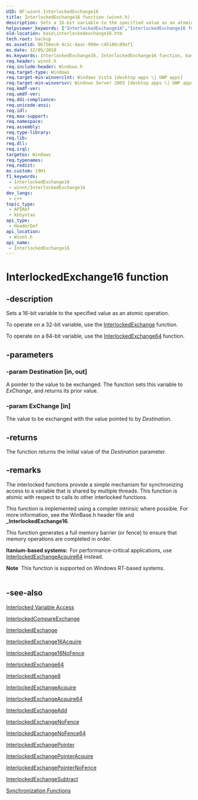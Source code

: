```yaml
---
UID: NF:winnt.InterlockedExchange16
title: InterlockedExchange16 function (winnt.h)
description: Sets a 16-bit variable to the specified value as an atomic operation.
helpviewer_keywords: ["InterlockedExchange16","InterlockedExchange16 function","base.interlockedexchange16","winnt/InterlockedExchange16"]
old-location: base\interlockedexchange16.htm
tech.root: backup
ms.assetid: 06756ec6-9c1c-4aac-99de-c45186c89af1
ms.date: 12/05/2018
ms.keywords: InterlockedExchange16, InterlockedExchange16 function, base.interlockedexchange16, winnt/InterlockedExchange16
req.header: winnt.h
req.include-header: Windows.h
req.target-type: Windows
req.target-min-winverclnt: Windows Vista [desktop apps \| UWP apps]
req.target-min-winversvr: Windows Server 2003 [desktop apps \| UWP apps]
req.kmdf-ver: 
req.umdf-ver: 
req.ddi-compliance: 
req.unicode-ansi: 
req.idl: 
req.max-support: 
req.namespace: 
req.assembly: 
req.type-library: 
req.lib: 
req.dll: 
req.irql: 
targetos: Windows
req.typenames: 
req.redist: 
ms.custom: 19H1
f1_keywords:
 - InterlockedExchange16
 - winnt/InterlockedExchange16
dev_langs:
 - c++
topic_type:
 - APIRef
 - kbSyntax
api_type:
 - HeaderDef
api_location:
 - Winnt.h
api_name:
 - InterlockedExchange16
---
```


# InterlockedExchange16 function


## -description

Sets a 16-bit variable to the specified value as an atomic operation.

To operate on a 32-bit variable, use the <a href="/windows/win32/api/winbase/nf-winbase-interlockedexchangesubtract">InterlockedExchange</a> function.

To operate on a 64-bit variable, use the <a href="/windows/win32/api/winbase/nf-winbase-interlockedexchangesubtract">InterlockedExchange64</a> function.

## -parameters

### -param Destination [in, out]

A pointer to the value to be exchanged. The function sets this variable to <i>ExChange</i>, and returns its prior value.

### -param ExChange [in]

The value to be exchanged with the value pointed to by <i>Destination</i>.

## -returns

The function returns the initial value of the <i>Destination</i> parameter.

## -remarks

The interlocked functions provide a simple mechanism for synchronizing access to a variable that is shared by multiple threads. This function is atomic with respect to calls to other interlocked functions.

This function is implemented using a compiler intrinsic where possible. For more information, see the WinBase.h header file and <b>_InterlockedExchange16</b>.

This function  generates a full memory barrier (or fence) to ensure that memory operations are completed in order.

<b>Itanium-based systems:  </b>For performance-critical applications, use <a href="/windows/win32/api/winbase/nf-winbase-interlockedexchangesubtract">InterlockedExchangeAcquire64</a> instead.

<div class="alert"><b>Note</b>  This function is supported on Windows RT-based systems.</div>
<div> </div>

## -see-also

<a href="https://docs.microsoft.com/windows/desktop/Sync/interlocked-variable-access">Interlocked Variable Access</a>



<a href="/windows/win32/api/winnt/nf-winnt-interlockedcompareexchange">InterlockedCompareExchange</a>



<a href="/windows/win32/api/winbase/nf-winbase-interlockedexchangesubtract">InterlockedExchange</a>



<a href="/windows/win32/api/winbase/nf-winbase-interlockedexchangesubtract">InterlockedExchange16Acquire</a>



<a href="/windows/win32/api/winbase/nf-winbase-interlockedexchangesubtract">InterlockedExchange16NoFence</a>



<a href="/windows/win32/api/winbase/nf-winbase-interlockedexchangesubtract">InterlockedExchange64</a>



<a href="/windows/win32/api/winbase/nf-winbase-interlockedexchangesubtract">InterlockedExchange8</a>



<a href="/windows/win32/api/winbase/nf-winbase-interlockedexchangesubtract">InterlockedExchangeAcquire</a>



<a href="/windows/win32/api/winbase/nf-winbase-interlockedexchangesubtract">InterlockedExchangeAcquire64</a>



<a href="/windows/win32/api/winbase/nf-winbase-interlockedexchangesubtract">InterlockedExchangeAdd</a>



<a href="/windows/win32/api/winbase/nf-winbase-interlockedexchangesubtract">InterlockedExchangeNoFence</a>



<a href="/windows/win32/api/winbase/nf-winbase-interlockedexchangesubtract">InterlockedExchangeNoFence64</a>



<a href="/windows/win32/api/winbase/nf-winbase-interlockedexchangesubtract">InterlockedExchangePointer</a>



<a href="/windows/win32/api/winbase/nf-winbase-interlockedexchangesubtract">InterlockedExchangePointerAcquire</a>



<a href="/windows/win32/api/winbase/nf-winbase-interlockedexchangesubtract">InterlockedExchangePointerNoFence</a>



<a href="/windows/win32/api/winbase/nf-winbase-interlockedexchangesubtract">InterlockedExchangeSubtract</a>



<a href="https://docs.microsoft.com/windows/desktop/Sync/synchronization-functions">Synchronization Functions</a>

